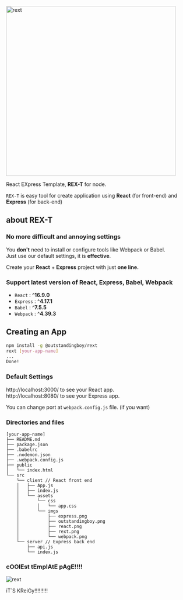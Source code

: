 <img width="465" alt="rext" src="https://user-images.githubusercontent.com/48477016/64054265-35029880-cbc1-11e9-8379-d14ed883d1c1.png">


React EXpress Template, **REX-T** for node.

`REX-T` is easy tool for create application using **React** (for front-end) and **Express** (for back-end)

## about REX-T
### No more difficult and annoying settings

You **don't** need to install or configure tools like Webpack or Babel.  
Just use our default settings, it is **effective**.

Create your **React** + **Express** project with just **one line.**

### Support latest version of React, Express, Babel, Webpack

- `React` : ^**16.9.0**
- `Express` : ^**4.17.1**
- `Babel` : ^**7.5.5**
- `Webpack` : ^**4.39.3**

## Creating an App

```sh
npm install -g @outstandingboy/rext
rext [your-app-name]
...
Done!
```
### Default Settings

http://localhost:3000/ to see your React app.  
http://localhost:8080/ to see your Express app.

You can change port at `webpack.config.js` file. (if you want)

### Directories and files

```
[your-app-name]
├── README.md
├── package.json
├── .babelrc
├── .nodemon.json
├── .webpack.config.js
├── public
│   └── index.html
└── src
    └── client // React front end
    │   ├── App.js
    │   ├── index.js
    │   └── assets
    │       └── css
    │       │   └── app.css
    │       └── imgs
    │           ├── express.png
    │           ├── outstandingboy.png
    │           ├── react.png
    │           ├── rext.png
    │           └── webpack.png
    └── server // Express back end
        ├── api.js
        └── index.js
```

### cOOlEst tEmplAtE pAgE!!!!
![rext](https://user-images.githubusercontent.com/48477016/64041985-da0a7a80-cb9b-11e9-9d17-84b133c4abce.gif)

iT\`S KReiGy!!!!!!!!!
